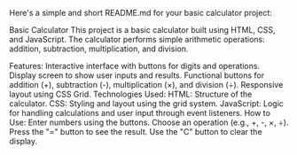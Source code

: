 
Here's a simple and short README.md for your basic calculator project:

Basic Calculator
This project is a basic calculator built using HTML, CSS, and JavaScript. The calculator performs simple arithmetic operations: addition, subtraction, multiplication, and division.

Features:
Interactive interface with buttons for digits and operations.
Display screen to show user inputs and results.
Functional buttons for addition (+), subtraction (-), multiplication (×), and division (÷).
Responsive layout using CSS Grid.
Technologies Used:
HTML: Structure of the calculator.
CSS: Styling and layout using the grid system.
JavaScript: Logic for handling calculations and user input through event listeners.
How to Use:
Enter numbers using the buttons.
Choose an operation (e.g., +, -, ×, ÷).
Press the "=" button to see the result.
Use the "C" button to clear the display.
